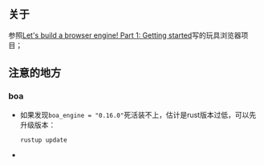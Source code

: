 ## 关于

参照[Let's build a browser engine! Part 1: Getting started](https://limpet.net/mbrubeck/2014/08/08/toy-layout-engine-1.html)写的玩具浏览器项目；

## 注意的地方

### boa

- 如果发现`boa_engine = "0.16.0"`死活装不上，估计是rust版本过低，可以先升级版本：

  ```sh
  rustup update
  ```

  

- 
